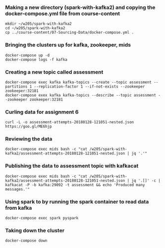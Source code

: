 
### Making a new directory (spark-with-kafka2) and copying the docker-compose.yml file from course-content
```
mkdir ~/w205/spark-with-kafka2
cd ~/w205/spark-with-kafka2
cp ../course-content/07-Sourcing-Data/docker-compose.yml .
```

### Bringing the clusters up for kafka, zookeeper, mids
```
docker-compose up -d
docker-compose logs -f kafka
```

### Creating a new topic called assessment
```
docker-compose exec kafka kafka-topics --create --topic assessment --partitions 1 --replication-factor 1 --if-not-exists --zookeeper zookeeper:32181
docker-compose exex kafka kafka-topics --describe --topic assessment --zookeeper zookeeper:32181
```

### Curling data for assignment 6
```
curl -L -o assessment-attempts-20180128-121051-nested.json https://goo.gl/ME6hjp
```

### Reviewing the data
```
docker-compose exec mids bash -c "cat /w205/spark-with-kafka2/assessment-attempts-20180128-121051-nested.json | jq '.'"
```

### Publishing the data to assessment topic with kafkacat
```
docker-compose exec mids bash -c "cat /w205/spark-with-kafka2/assessment-attempts-20180128-121051-nested.json | jq '.[]' -c | kafkacat -P -b kafka:29092 -t assessment && echo 'Produced many messages.'"
```

### Using spark to by running the spark container to read data from kafka
```
docker-compose exec spark pyspark
```

### Taking down the cluster
```
docker-compose down
```
